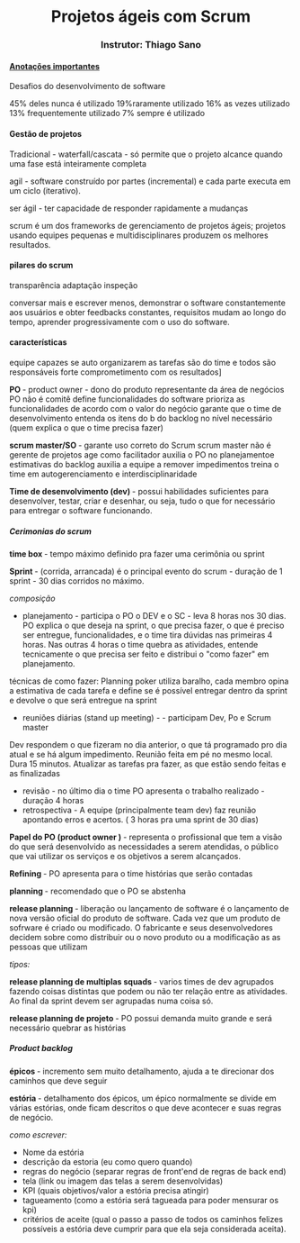 # <center> Projetos ágeis com Scrum </center>

### <center> Instrutor: Thiago Sano </center>

#### <u> Anotações importantes </u>

Desafios do desenvolvimento de software

45% deles nunca é utilizado
19%raramente utilizado 
16% as vezes utilizado
13% frequentemente utilizado
7% sempre é utilizado

#### Gestão de projetos 

Tradicional - waterfall/cascata - só permite que o projeto alcance quando uma fase está inteiramente completa

agil - software construído por partes (incremental) e cada parte executa em um ciclo (iterativo).


ser ágil - ter capacidade de responder rapidamente a mudanças 


scrum é um dos frameworks de gerenciamento de projetos ágeis;
projetos usando equipes pequenas e multidisciplinares produzem os melhores resultados.

#### pilares do scrum

transparência 
adaptação 
inspeção

conversar mais e escrever menos, demonstrar o software constantemente aos usuários e obter feedbacks constantes, requisitos mudam ao longo do tempo, aprender progressivamente com o uso do software.

#### características 

equipe capazes se auto organizarem
as tarefas são do time e todos são responsáveis
forte comprometimento com os resultados]



<b>PO </b> - product owner - dono do produto
representante da área de negócios 
PO não é comitê
define funcionalidades do software 
prioriza as funcionalidades de acordo com o valor do negócio
garante que o time de desenvolvimento entenda os itens do b do backlog no nível necessário (quem explica o que o time precisa fazer)

<b> scrum master/SO </b> - garante uso correto do Scrum 
scrum master não é gerente de projetos 
age como facilitador
auxilia o PO no planejamentoe estimativas do backlog 
auxilia a equipe a remover impedimentos 
treina o time em autogerenciamento e interdisciplinaridade 

<b> Time de desenvolvimento (dev) </b> - possui habilidades suficientes para desenvolver, testar, criar e desenhar, ou seja, tudo o que for necessário para entregar o software funcionando. 

##### Cerimonias do scrum 

<b> time box </b> - tempo máximo definido pra fazer uma cerimônia ou sprint

<b> Sprint </b> - (corrida, arrancada) é o principal evento do scrum - duração de 1 sprint  - 30 dias corridos no máximo.

<i>composição</i>

 - planejamento - participa o PO o DEV e o SC - leva 8 horas nos 30 dias. PO explica o que deseja na sprint, o que precisa fazer, o que é preciso ser entregue, funcionalidades, e o time tira dúvidas nas primeiras 4 horas. Nas outras 4 horas o time quebra as atividades, entende tecnicamente o que precisa ser feito e distribui o "como fazer" em planejamento. 

técnicas de como fazer: Planning poker utiliza baralho, cada membro opina a estimativa de cada tarefa e define se é possível entregar dentro da sprint e devolve o que será entregue na sprint 


- reuniões diárias (stand up meeting) - - participam Dev, Po e Scrum master

Dev respondem o que fizeram no dia anterior, o que tá programado pro dia atual e se há algum impedimento. Reunião feita em pé no mesmo local. Dura 15 minutos. Atualizar as tarefas pra fazer, as que estão sendo feitas e as finalizadas

- revisão - no último dia o time PO apresenta o trabalho realizado - duração 4 horas 
- retrospectiva - A equipe (principalmente team dev) faz reunião apontando erros e acertos. ( 3 horas pra uma sprint de 30 dias) 



<b> Papel do PO (product owner ) </b> - representa o profissional que tem a visão do que será desenvolvido as necessidades a serem atendidas, o público que vai utilizar os serviços e os objetivos a serem alcançados. 

<b> Refining </b> - PO apresenta para o time histórias que serão contadas

<b> planning </b> - recomendado que o PO se abstenha

<b> release planning </b> - liberação ou lançamento de software é o lançamento de nova versão oficial do produto de software. Cada vez que um produto de sofrware é criado ou modificado. O fabricante e seus desenvolvedores decidem sobre como distribuir ou o novo produto ou a modificação as as pessoas que utilizam

<i> tipos: </i> 

<b> release planning de multiplas squads </b> - varios times de dev agrupados fazendo coisas distintas que podem ou não ter relação entre as atividades. Ao final da sprint devem ser agrupadas numa coisa só. 

<b> release planning de projeto </b> - PO possui demanda muito grande e será necessário quebrar as histórias 

##### Product backlog 

<b> épicos </b> - incremento sem muito detalhamento, ajuda a te direcionar dos caminhos que deve seguir

<b> estória </b> - detalhamento dos épicos, um épico normalmente se divide em várias estórias, onde ficam descritos o que deve acontecer e suas regras de negócio. 

<i> como escrever: </i>

- Nome da estória
- descrição da estoria (eu como quero quando)
- regras do negócio (separar regras de front'end de regras de back end) 
- tela (link ou imagem das telas a serem desenvolvidas) 
- KPI (quais objetivos/valor a estória precisa atingir) 
- tagueamento (como a estória será tagueada para poder mensurar os kpi) 
- critérios de aceite (qual o passo a passo de todos os caminhos felizes possíveis a estória deve cumprir para que ela seja considerada aceita). 



